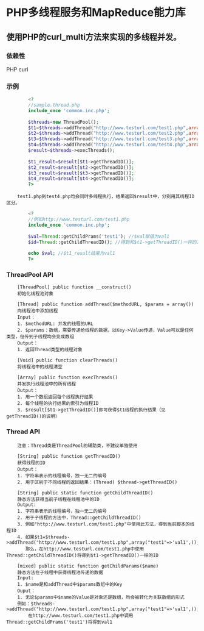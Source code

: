 PHP多线程服务和MapReduce能力库
=========

使用PHP的curl_multi方法来实现的多线程并发。
----------
### 依赖性
PHP curl
### 示例

```PHP
		<?
		//sample.thread.php
		include_once 'common.inc.php';
		
		$threads=new ThreadPool();
		$t1=$threads->addThread("http://www.testurl.com/test1.php",array("test1"=>'val1',));
		$t2=$threads->addThread("http://www.testurl.com/test2.php",array("test2"=>'val2',));
		$t3=$threads->addThread("http://www.testurl.com/test3.php",array("test3"=>'val3',));
		$t4=$threads->addThread("http://www.testurl.com/test4.php",array("test4"=>'val4',));
		$result=$threads->execThreads();
		
		$t1_result=$result[$t1->getThreadID()];
		$t2_result=$result[$t2->getThreadID()];
		$t3_result=$result[$t3->getThreadID()];
		$t4_result=$result[$t4->getThreadID()]; 
		?>
```

		test1.php到test4.php均会同时多线程执行，结果返回$result中，分别用其线程ID区分。

```PHP		
		<?
		//例如http://www.testurl.com/test1.php
		include_once 'common.inc.php';
		
		$val=Thread::getChildPrams('test1'); //$val赋值为val1
		$id=Thread::getChildThreadID(); //得到和$t1->getThreadID()一样的ID
		
		echo $val; //$t1_result结果为val1
		?>
```

### ThreadPool API

		[ThreadPool] public function __construct()
		初始化线程池对象

		[Thread] public function addThread($methodURL, $params = array())
		向线程池中添加线程
		Input：
		1. $methodURL: 并发的线程的URL
		2. $params：数组，需要传递给线程的数据，以Key->Value传递，Value可以是任何类型，但传到子线程均会变成数组
		Output：
		1. 返回Thread类型的线程对象
		
		[Void] public function clearThreads()
		将线程池中的线程清空

		[Array] public function execThreads()
		并发执行线程池中的所有线程
		Output：
		1. 用一个数组返回每个线程执行结果
		2. 每个线程的执行结果的索引为线程ID
		3. $result[$t1->getThreadID()]即可获得$t1线程的执行结果（见getThreadID()的说明）
		
### Thread API
		
		注意：Thread类是ThreadPool的辅助类，不建议单独使用
		
		[String] public function getThreadID()
		获得线程的ID
		Output：
		1. 字符串表示的线程编号，独一无二的编号
		2. 用于区别于不同线程的返回结果：(Thread) $thread->getThreadID()
		
		[String] public static function getChildThreadID()
		静态方法获得当前子线程在线程池中的ID
		Output:
		1. 字符串表示的线程编号，独一无二的编号
		2. 用于子线程的方法中，Thread::getChildThreadID()
		3. 例如"http://www.testurl.com/test1.php"中使用此方法，得到当前脚本的线程ID
		4. 如果$t1=$threads->addThread("http://www.testurl.com/test1.php",array("test1"=>'val1',));
		   那么，在http://www.testurl.com/test1.php中使用Thread::getChildThreadID()将得到$t1->getThreadID()一样的ID
		   
		[mixed] public static function getChildParams($name)
		静态方法在子线程中获得线程池传递的数据
		Input:
		1. $name是和addThread中$params数组中的Key
		Ouput：
		1. 无论$params中$name的Value是对象还是数组，均会被转化为关联数组的形式
		例如：$threads->addThread("http://www.testurl.com/test1.php",array("test1"=>'val1',));
			在http://www.testurl.com/test1.php中调用Thread::getChildPrams('test1')将得到val1
		
		
		
		
		